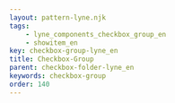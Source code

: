 ```yaml
---
layout: pattern-lyne.njk
tags: 
    - lyne_components_checkbox_group_en
    - showitem_en
key: checkbox-group-lyne_en
title: Checkbox-Group
parent: checkbox-folder-lyne_en
keywords: checkbox-group
order: 140
---
```

